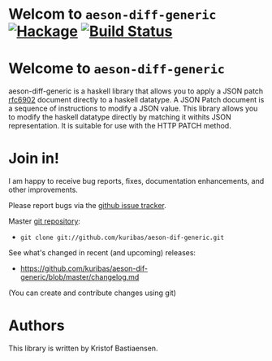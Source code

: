 # Welcom to `aeson-diff-generic` [![Hackage](https://img.shields.io/hackage/v/aeson-diff-generic.svg)](https://hackage.haskell.org/package/aeson-diff-generic) [![Build Status](https://travis-ci.org/kuribas/aeson-diff-generic.svg)](https://travis-ci.org/kuribas/aeson-diff-generic)

# Welcome to `aeson-diff-generic` 

aeson-diff-generic is a haskell library that allows you to apply a JSON patch [rfc6902](https://tools.ietf.org/html/rfc6902) document directly to a haskell datatype.  A JSON Patch document is a sequence of instructions to modify a JSON value.  This library allows you to modify the haskell datatype directly by matching it withits JSON representation.  It is suitable for use with the HTTP PATCH method.  

# Join in!

I am happy to receive bug reports, fixes, documentation enhancements,
and other improvements.

Please report bugs via the
[github issue tracker](http://github.com/kuribas/aeson-diff-generic/issues).

Master [git repository](http://github.com/kuribas/aeson-diff-generic):

* `git clone git://github.com/kuribas/aeson-dif-generic.git`

See what's changed in recent (and upcoming) releases:

* https://github.com/kuribas/aeson-dif-generic/blob/master/changelog.md

(You can create and contribute changes using git)


# Authors

This library is written by Kristof Bastiaensen.

